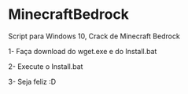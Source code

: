 # MinecraftBedrock
Script para Windows 10, Crack de Minecraft Bedrock


1- Faça download do wget.exe e do Install.bat 


2- Execute o Install.bat


3- Seja feliz :D
